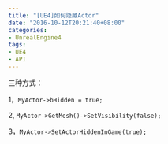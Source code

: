 ```yaml
---
title: "[UE4]如何隐藏Actor"
date: "2016-10-12T20:21:40+08:00"
categories:
- UnrealEngine4
tags:
- UE4
- API
---
```



三种方式：

1，`MyActor->bHidden = true;`

2, `MyActor->GetMesh()->SetVisibility(false);`

3，`MyActor->SetActorHiddenInGame(true);`
